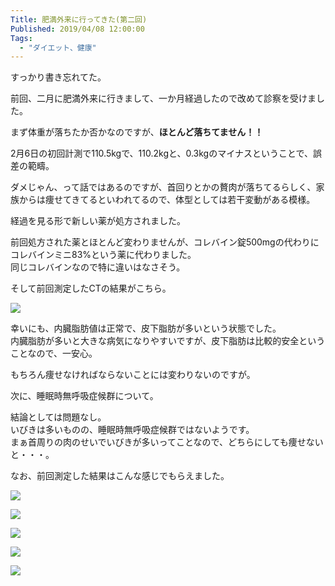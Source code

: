 ```yaml
---
Title: 肥満外来に行ってきた(第二回)
Published: 2019/04/08 12:00:00
Tags:
  - "ダイエット、健康"
---
```

すっかり書き忘れてた。  

前回、二月に肥満外来に行きまして、一か月経過したので改めて診察を受けました。  

<?# OEmbed "https://blog.hitsujin.jp/entry/2019/02/06/233800" /?>



まず体重が落ちたか否かなのですが、<b>ほとんど落ちてません！！</b>  

2月6日の初回計測で110.5kgで、110.2kgと、0.3kgのマイナスということで、誤差の範疇。  

ダメじゃん、って話ではあるのですが、首回りとかの贅肉が落ちてるらしく、家族からは痩せてきてるといわれてるので、体型としては若干変動がある模様。  

経過を見る形で新しい薬が処方されました。  

前回処方された薬とほとんど変わりませんが、コレバイン錠500mgの代わりにコレバインミニ83%という薬に代わりました。  
同じコレバインなので特に違いはなさそう。  

そして前回測定したCTの結果がこちら。  

![](20190408001626.png) 

幸いにも、内臓脂肪値は正常で、皮下脂肪が多いという状態でした。  
内臓脂肪が多いと大きな病気になりやすいですが、皮下脂肪は比較的安全ということなので、一安心。  

もちろん痩せなければならないことには変わりないのですが。  

次に、睡眠時無呼吸症候群について。  

<?# OEmbed "https://blog.hitsujin.jp/entry/2019/02/19/120000" /?>

結論としては問題なし。  
いびきは多いものの、睡眠時無呼吸症候群ではないようです。  
まぁ首周りの肉のせいでいびきが多いってことなので、どちらにしても痩せないと・・・。  

なお、前回測定した結果はこんな感じでもらえました。  

![](20190408002854.png) 

![](20190408002943.png) 

![](20190408003014.png) 

![](20190408003043.png) 

![](20190408003115.png) 